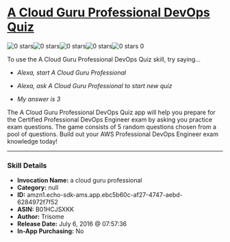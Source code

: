 # [A Cloud Guru Professional DevOps Quiz](http://alexa.amazon.com/#skills/amzn1.echo-sdk-ams.app.ebc5b60c-af27-4747-aebd-6284972f7f52)
![0 stars](../../images/ic_star_border_black_18dp_1x.png)![0 stars](../../images/ic_star_border_black_18dp_1x.png)![0 stars](../../images/ic_star_border_black_18dp_1x.png)![0 stars](../../images/ic_star_border_black_18dp_1x.png)![0 stars](../../images/ic_star_border_black_18dp_1x.png) 0

To use the A Cloud Guru Professional DevOps Quiz skill, try saying...

* *Alexa, start A Cloud Guru Professional*

* *Alexa, ask A Cloud Guru Professional to start new quiz*

* *My answer is 3*

The A Cloud Guru Professional DevOps Quiz app will help you prepare for the Certified Professional DevOps Engineer exam by asking you practice exam questions. The game consists of 5 random questions chosen from a pool of questions. Build out your AWS Professional DevOps Engineer exam knowledge today!

***

### Skill Details

* **Invocation Name:** a cloud guru professional
* **Category:** null
* **ID:** amzn1.echo-sdk-ams.app.ebc5b60c-af27-4747-aebd-6284972f7f52
* **ASIN:** B01HCJSXKK
* **Author:** Trisome
* **Release Date:** July 6, 2016 @ 07:57:36
* **In-App Purchasing:** No
